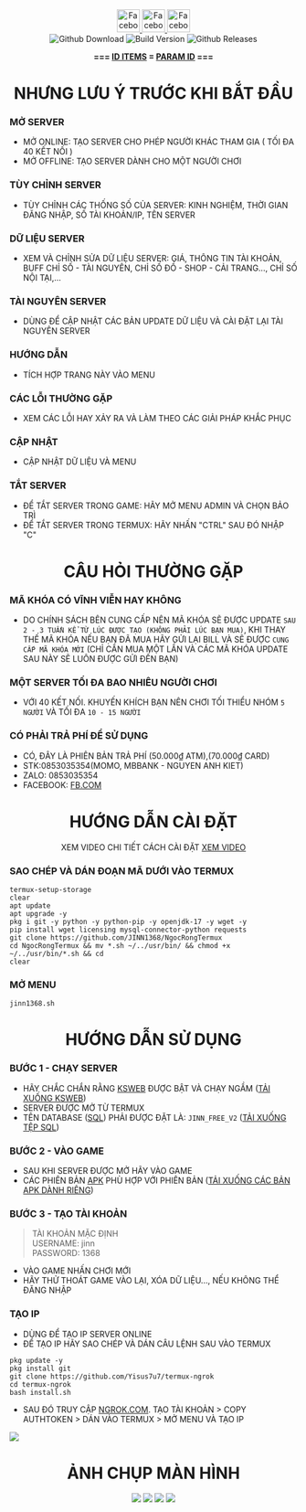 <span>

  <div align="center">

  <a href="https://www.facebook.com/ki3tngu">
    <img alt="Facebook" src="https://img.shields.io/badge/Facebook-1877F2?&logo=facebook&logoColor=white" style="height:40px;"/>
  </a>
   </a>
   <a href="https://github.com/JINN1368">
    <img alt="Facebook" src="https://img.shields.io/badge/Github-333333?&logo=github&logoColor=white" style="height:40px;"/>
  </a>
   <a href="https://www.youtube.com/channel/UCLmZUmjdiwKxMEcYdgJ6Rww?sub_confirmation=1">
    <img alt="Facebook" src="https://img.shields.io/badge/Youtube-fc036f?&logo=youtube&logoColor=white" style="height:40px;"/>
  </a>
  <br/>
  <img alt="Github Download" src="https://img.shields.io/github/downloads/JINN1368/NgocRongTermux/total.svg?style=for-the-badge&color="green" />
  <img alt="Build Version" src="https://img.shields.io/badge/NRO VERSION-1.0.0-pink?style=for-the-badge"/>
  <img alt="Github Releases" src="https://img.shields.io/github/release/JINN1368/NRO_V2.svg?style=for-the-badge"/>
  <br/>

  **=== [ID ITEMS](https://github.com/JINN1368/NRO_V2/blob/main/guild/ID.md) = [PARAM ID](https://github.com/JINN1368/NRO_V2/blob/main/guild/param.md) ===**  

  
  </div>
<div align="center">
  
# NHƯNG LƯU Ý TRƯỚC KHI BẮT ĐẦU
</div>

### MỞ SERVER

- MỞ ONLINE: TẠO SERVER CHO PHÉP NGƯỜI KHÁC THAM GIA ( TỐI ĐA 40 KẾT NỐI )
- MỞ OFFLINE: TẠO SERVER DÀNH CHO MỘT NGƯỜI CHƠI
### TÙY CHỈNH SERVER
- TÙY CHỈNH CÁC THỐNG SỐ CỦA SERVER: KINH NGHIỆM, THỜI GIAN ĐĂNG NHẬP, SỐ TÀI KHOẢN/IP, TÊN SERVER
### DỮ LIỆU SERVER
- XEM VÀ CHỈNH SỬA DỮ LIỆU SERVER: GIÁ, THÔNG TIN TÀI KHOẢN, BUFF CHỈ SỐ - TÀI NGUYÊN, CHỈ SỐ ĐỒ - SHOP - CẢI TRANG..., CHỈ SỐ NỘI TẠI,...
### TÀI NGUYÊN SERVER
- DÙNG ĐỂ CẬP NHẬT CÁC BẢN UPDATE DỮ LIỆU VÀ CÀI ĐẶT LẠI TÀI NGUYÊN SERVER
### HƯỚNG DẪN
- TÍCH HỢP TRANG NÀY VÀO MENU
### CÁC LỖI THƯỜNG GẶP
- XEM CÁC LỖI HAY XẢY RA VÀ LÀM THEO CÁC GIẢI PHÁP KHẮC PHỤC
### CẬP NHẬT
- CẬP NHẬT DỮ LIỆU VÀ MENU
### TẮT SERVER
- ĐỂ TẮT SERVER TRONG GAME: HÃY MỞ MENU ADMIN VÀ CHỌN BẢO TRÌ
- ĐỂ TẮT SERVER TRONG TERMUX: HÃY NHẤN "CTRL" SAU ĐÓ NHẬP "C"
<div align="center">
  
# CÂU HỎI THƯỜNG GẶP
</div>

### MÃ KHÓA CÓ VĨNH VIỄN HAY KHÔNG
- DO CHÍNH SÁCH BÊN CUNG CẤP NÊN MÃ KHÓA SẼ ĐƯỢC UPDATE `SAU 2 - 3 TUẦN KỂ TỪ LÚC ĐƯỢC TẠO (KHÔNG PHẢI LÚC BẠN MUA)`, KHI THAY THẾ MÃ KHÓA NẾU BẠN ĐÃ MUA HÃY GỬI LẠI BILL VÀ SẼ ĐƯỢC `CUNG CẤP MÃ KHÓA MỚI` (CHỈ CẦN MUA MỘT LẦN VÀ CÁC MÃ KHÓA UPDATE SAU NÀY SẼ LUÔN ĐƯỢC GỬI ĐẾN BẠN)
### MỘT SERVER TỐI ĐA BAO NHIÊU NGƯỜI CHƠI
- VỚI 40 KẾT NỐI. KHUYẾN KHÍCH BẠN NÊN CHƠI TỐI THIỂU NHÓM `5 NGƯỜI` VÀ TỐI ĐA `10 - 15 NGƯỜI`
### CÓ PHẢI TRẢ PHÍ ĐỂ SỬ DỤNG
- CÓ, ĐÂY LÀ PHIÊN BẢN TRẢ PHÍ (50.000₫ ATM),(70.000₫ CARD)
- STK:0853035354(MOMO, MBBANK - NGUYEN ANH KIET)
- ZALO: 0853035354
- FACEBOOK: [FB.COM](fb.com/K3tNgu)
<div align="center">
  
# HƯỚNG DẪN CÀI ĐẶT
XEM VIDEO CHI TIẾT CÁCH CÀI ĐẶT [XEM VIDEO]()

</div>

### SAO CHÉP VÀ DÁN ĐOẠN MÃ DƯỚI VÀO TERMUX
```
termux-setup-storage
clear
apt update
apt upgrade -y
pkg i git -y python -y python-pip -y openjdk-17 -y wget -y
pip install wget licensing mysql-connector-python requests
git clone https://github.com/JINN1368/NgocRongTermux
cd NgocRongTermux && mv *.sh ~/../usr/bin/ && chmod +x ~/../usr/bin/*.sh && cd
clear
```
### MỞ MENU
```
jinn1368.sh
```
<div align="center">

  # HƯỚNG DẪN SỬ DỤNG
</div>

### BƯỚC 1 - CHẠY SERVER
- HÃY CHẮC CHẮN RẰNG [KSWEB]() ĐƯỢC BẬT VÀ CHẠY NGẦM ([TẢI XUỐNG KSWEB]())
- SERVER ĐƯỢC MỞ TỪ TERMUX
- TÊN DATABASE ([SQL]()) PHẢI ĐƯỢC ĐẶT LÀ: `JINN_FREE_V2` ([TẢI XUỐNG TỆP SQL]())
### BƯỚC 2 - VÀO GAME
- SAU KHI SERVER ĐƯỢC MỞ HÃY VÀO GAME
- CÁC PHIÊN BẢN [APK](https://github.com/JINN1368/NgocRongTermux/releases) PHÙ HỢP VỚI PHIÊN BẢN ([TẢI XUỐNG CÁC BẢN APK DÀNH RIÊNG](https://github.com/JINN1368/NgocRongTermux/releases))
### BƯỚC 3 - TẠO TÀI KHOẢN
> TÀI KHOẢN MẶC ĐỊNH<br/>
> USERNAME: jinn<br/>
> PASSWORD: 1368
- VÀO GAME NHẤN CHƠI MỚI
- HÃY THỬ THOÁT GAME VÀO LẠI, XÓA DỮ LIỆU..., NẾU KHÔNG THỂ ĐĂNG NHẬP
### TẠO IP
- DÙNG ĐỂ TẠO IP SERVER ONLINE
- ĐỂ TẠO IP HÃY SAO CHÉP VÀ DÁN CÂU LỆNH SAU VÀO TERMUX
```
pkg update -y
pkg install git
git clone https://github.com/Yisus7u7/termux-ngrok
cd termux-ngrok
bash install.sh
```
- SAU ĐÓ TRUY CẬP [NGROK.COM](ngrok.com). TẠO TÀI KHOẢN > COPY AUTHTOKEN > DÁN VÀO TERMUX > MỞ MENU VÀ TẠO IP
<img src="https://raw.githubusercontent.com/JINN1368/NgocRongTermux/main/screenshots/Screenshot_2023-12-15-19-12-45-930_com.android.chrome.png"/>
<div align="center">

# ẢNH CHỤP MÀN HÌNH
<img src="https://raw.githubusercontent.com/JINN1368/NgocRongTermux/main/screenshots/ingame.jpg"/>
<img src="https://raw.githubusercontent.com/JINN1368/NgocRongTermux/main/screenshots/menu1.jpg"/>
<img src="https://raw.githubusercontent.com/JINN1368/NgocRongTermux/main/screenshots/menu2.jpg"/>
<img src="https://raw.githubusercontent.com/JINN1368/NgocRongTermux/main/screenshots/menu3.jpg"/>
</div>
</span>
